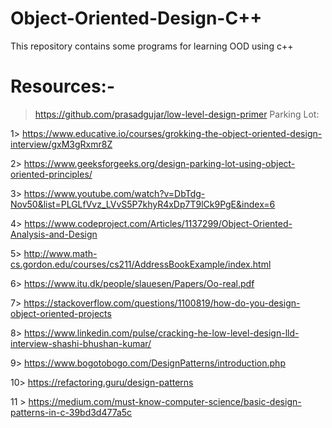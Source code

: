 # Object-Oriented-Design-C++
This repository contains some programs for learning OOD using c++

# Resources:-
> https://github.com/prasadgujar/low-level-design-primer
Parking Lot:


1> https://www.educative.io/courses/grokking-the-object-oriented-design-interview/gxM3gRxmr8Z




2> https://www.geeksforgeeks.org/design-parking-lot-using-object-oriented-principles/



3> https://www.youtube.com/watch?v=DbTdg-Nov50&list=PLGLfVvz_LVvS5P7khyR4xDp7T9lCk9PgE&index=6


4> https://www.codeproject.com/Articles/1137299/Object-Oriented-Analysis-and-Design



5> http://www.math-cs.gordon.edu/courses/cs211/AddressBookExample/index.html


6> https://www.itu.dk/people/slauesen/Papers/Oo-real.pdf


7> https://stackoverflow.com/questions/1100819/how-do-you-design-object-oriented-projects

8> https://www.linkedin.com/pulse/cracking-he-low-level-design-lld-interview-shashi-bhushan-kumar/

9> https://www.bogotobogo.com/DesignPatterns/introduction.php

10> https://refactoring.guru/design-patterns

11 > https://medium.com/must-know-computer-science/basic-design-patterns-in-c-39bd3d477a5c
